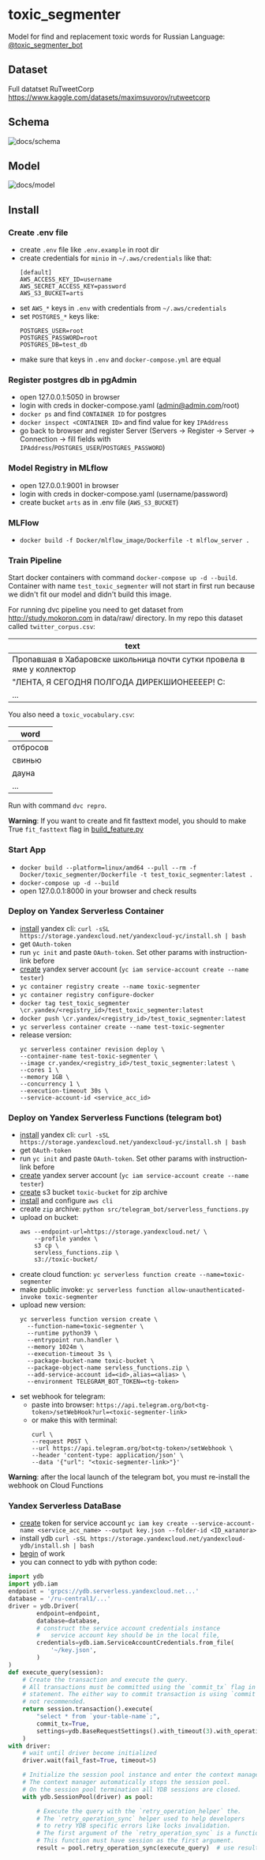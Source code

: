 # toxic_segmenter

Model for find and replacement toxic words for Russian Language: [@toxic_segmenter_bot](https://t.me/toxic_segmenter_bot)

## Dataset
Full datatset RuTweetCorp https://www.kaggle.com/datasets/maximsuvorov/rutweetcorp

## Schema
![docs/schema](docs/toxic_segmenter-2022-12-06-1730-2.png)

## Model
![docs/model](docs/toxic_segmenter_net-2022-12-11-1632-2.png)

## Install
### Create .env file
- create `.env` file like `.env.example` in root dir
- create credentials for `minio` in `~/.aws/credentials` like that:
  ```
  [default]
  AWS_ACCESS_KEY_ID=username
  AWS_SECRET_ACCESS_KEY=password
  AWS_S3_BUCKET=arts
  ```
- set `AWS_*` keys in `.env` with credentials from `~/.aws/credentials`
- set `POSTGRES_*` keys like:
  ```
  POSTGRES_USER=root
  POSTGRES_PASSWORD=root
  POSTGRES_DB=test_db
  ```
- make sure that keys in `.env` and `docker-compose.yml` are equal

### Register postgres db in pgAdmin
- open 127.0.0.1:5050 in browser
- login with creds in docker-compose.yaml (admin@admin.com/root)
- `docker ps` and find `CONTAINER ID` for postgres
- `docker inspect <CONTAINER ID>` and find value for key `IPAddress`
- go back to browser and register Server (Servers -> Register -> Server -> Connection -> fill fields 
with `IPAddress`/`POSTGRES_USER`/`POSTGRES_PASSWORD`)

### Model Registry in MLflow
- open 127.0.0.1:9001 in browser
- login with creds in docker-compose.yaml (username/password)
- create bucket `arts` as in .env file (`AWS_S3_BUCKET`)

### MLFlow
- `docker build -f Docker/mlflow_image/Dockerfile -t mlflow_server .`


### Train Pipeline
Start docker containers with command `docker-compose up -d --build`. Container with name
`test_toxic_segmenter` will not start in first run because we didn't fit our model and didn't 
build this image.

For running dvc pipeline you need to get dataset from http://study.mokoron.com
in data/raw/ directory. In my repo this dataset called `twitter_corpus.csv`:

|text                                                                  |
|----------------------------------------------------------------------|
|Пропавшая в Хабаровске школьница почти сутки провела в яме у коллектор|
|"ЛЕНТА, Я СЕГОДНЯ ПОЛГОДА ДИРЕКШИОНЕЕЕЕР! С:                          |
|...                                                                   |

You also need a `toxic_vocabulary.csv`:

|word    |
|--------|
|отбросов|
|свинью  |
|дауна   |
|...     |


Run with command `dvc repro`. 

**Warning**: If you want to create and fit fasttext model, you should to make True `fit_fasttext` 
flag in [build_feature.py](./src/feature/build_feature.py)

### Start App
- `docker build --platform=linux/amd64 --pull --rm -f Docker/toxic_segmenter/Dockerfile -t test_toxic_segmenter:latest .`
- `docker-compose up -d --build`
- open 127.0.0.1:8000 in your browser and check results

### Deploy on Yandex Serverless Container
- [install](https://cloud.yandex.ru/docs/cli/quickstart) yandex cli:
`curl -sSL https://storage.yandexcloud.net/yandexcloud-yc/install.sh | bash`
- get `OAuth-token`
- run `yc init` and paste `OAuth-token`. Set other params with instruction-link before
- [create](https://cloud.yandex.ru/docs/iam/operations/sa/create) yandex server account (`yc iam service-account create --name tester`)
- `yc container registry create --name toxic-segmenter`
- `yc container registry configure-docker`
- `docker tag test_toxic_segmenter \cr.yandex/<registry_id>/test_toxic_segmenter:latest`
- `docker push \cr.yandex/<registry_id>/test_toxic_segmenter:latest`
- `yc serverless container create --name test-toxic-segmenter`
- release version:
  ```
  yc serverless container revision deploy \
  --container-name test-toxic-segmenter \
  --image cr.yandex/<registry_id>/test_toxic_segmenter:latest \
  --cores 1 \
  --memory 1GB \
  --concurrency 1 \
  --execution-timeout 30s \
  --service-account-id <service_acc_id>
  ```

### Deploy on Yandex Serverless Functions (telegram bot)
- [install](https://cloud.yandex.ru/docs/cli/quickstart) yandex cli:
`curl -sSL https://storage.yandexcloud.net/yandexcloud-yc/install.sh | bash`
- get `OAuth-token`
- run `yc init` and paste `OAuth-token`. Set other params with instruction-link before
- [create](https://cloud.yandex.ru/docs/iam/operations/sa/create) yandex server account (`yc iam service-account create --name tester`)
- [create](https://cloud.yandex.ru/docs/storage/operations/buckets/create) s3 bucket `toxic-bucket` for zip archive
- [install](https://cloud.yandex.ru/docs/storage/tools/aws-cli) and configure `aws cli`
- create `zip` archive: `python src/telegram_bot/serverless_functions.py`
- upload on bucket:
  ```
  aws --endpoint-url=https://storage.yandexcloud.net/ \
      --profile yandex \
      s3 cp \
      servless_functions.zip \
      s3://toxic-bucket/
  ```
- create cloud function: `yc serverless function create --name=toxic-segmenter`
- make public invoke: `yc serverless function allow-unauthenticated-invoke toxic-segmenter`
- upload new version:
  ```
  yc serverless function version create \
    --function-name=toxic-segmenter \
    --runtime python39 \
    --entrypoint run.handler \
    --memory 1024m \
    --execution-timeout 3s \
    --package-bucket-name toxic-bucket \
    --package-object-name servless_functions.zip \
    --add-service-account id=<id>,alias=<alias> \
    --environment TELEGRAM_BOT_TOKEN=<tg-token>
  ```
- set webhook for telegram:
  - paste into browser: `https://api.telegram.org/bot<tg-token>/setWebHook?url=<toxic-segmenter-link>`
  - or make this with terminal:
       ```
       curl \
       --request POST \
       --url https://api.telegram.org/bot<tg-token>/setWebhook \
       --header 'content-type: application/json' \
       --data '{"url": "<toxic-segmenter-link>"}'
       ```

**Warning**: after the local launch of the telegram bot, you must re-install the webhook on Cloud Functions


### Yandex Serverless DataBase
- [create](https://cloud.yandex.ru/docs/cli/operations/authentication/service-account) token for 
service account `yc iam key create --service-account-name <service_acc_name> --output key.json --folder-id <ID_каталога>`
- install ydb `curl -sSL https://storage.yandexcloud.net/yandexcloud-ydb/install.sh | bash`
- [begin](https://ydb.tech/ru/docs/reference/ydb-sdk/example/python/?ysclid=lb87iuocqf671961291) of work
- you can connect to ydb with python code:
```python
import ydb
import ydb.iam
endpoint = 'grpcs://ydb.serverless.yandexcloud.net...'
database = '/ru-central1/...'
driver = ydb.Driver(
        endpoint=endpoint,
        database=database,
        # construct the service account credentials instance
        #   service account key should be in the local file,
        credentials=ydb.iam.ServiceAccountCredentials.from_file(
            '~/key.json',
        )
)
def execute_query(session):
    # Create the transaction and execute the query.
    # All transactions must be committed using the `commit_tx` flag in the last
    # statement. The either way to commit transaction is using `commit` method of `TxContext` object, which is
    # not recommended.
    return session.transaction().execute(
        "select * from `your-table-name`;",
        commit_tx=True,
        settings=ydb.BaseRequestSettings().with_timeout(3).with_operation_timeout(2),
    )
with driver:
    # wait until driver become initialized
    driver.wait(fail_fast=True, timeout=5)

    # Initialize the session pool instance and enter the context manager.
    # The context manager automatically stops the session pool.
    # On the session pool termination all YDB sessions are closed.
    with ydb.SessionPool(driver) as pool:

        # Execute the query with the `retry_operation_helper` the.
        # The `retry_operation_sync` helper used to help developers
        # to retry YDB specific errors like locks invalidation.
        # The first argument of the `retry_operation_sync` is a function to retry.
        # This function must have session as the first argument.
        result = pool.retry_operation_sync(execute_query)  # use result.rows to see rows
```
